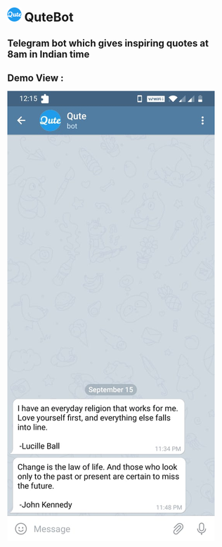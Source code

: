 # ![Logo](logo.png) QuteBot

## Telegram bot which gives inspiring quotes at 8am in Indian time

## Demo View :
 ![Demo](demo.jpeg)
